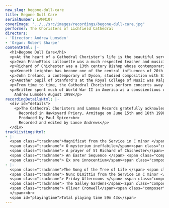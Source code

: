 ```yaml
---
new_slug: begone-dull-care
title: Begone Dull Care
serialNumber: LAMM107
coverImage: "../../src/images/recordings/begone-dull-care.jpg"
performer: The Choristers of Lichfield Cathedral
directors:
- 'Director: Andrew Lumsden'
- 'Organ: Robert Sharpe'
contentHtml: |-
  <h1>Begone Dull Care</h1>
  <p>At the heart of a Cathedral Chorister's life is the beautiful service of Evensong (in many places sung at least six times a week) and it therefore seems appropriate to open our disc with one of the most popular unison settings of the Evening Canticles. George Dyson studied composition at the Royal College of Music from 1900-04 and was later Director there, having been Director of Music at several leading schools, including Winchester College. The Magnificat sweeps along with enormous vigour and energy whilst the completely contrasting Nunc Dimittis is more reflective. The piece is particularly well-crafted with some very mellifluous lines and can be just as easily performed by young broken voices as by upper voices.</p>
  <p>Jean Fran=E7ois Lallouette was a much respected teacher and musician in late 17th century France. His musical style is a mixture of contemporary French and Italian idioms, after he had spent some years working in Turin. For some 27 years, he was Choirmaster at Notre Dame in Paris, though he became less reliable in attendance and eventually resigned because of fatigue. However he soon asked to return to the Cathedral as he felt his music was not being performed well enough! The delightful communion motet O mysterium ineffabile is typical of his output.</p>
  <p>Richard of Chichester was a 13th century Bishop whose contemporaries thought him to be the model diocesan Bishop. Towards the end of his life, he preached in favour of the Crusades, not on political grounds but for a re-opening of the Holy Land to pilgrims. He was canonised in 1262, 13 years after his death, and his body now lies in a shrine behind the High Altar of Chichester Cathedral. Today he is perhaps most famous for his Prayer, which has been set many times to different styles of music. This simple version by LJ White, and dedicated to the Dudden Hill Girls' School Choir, is one of the most beautiful.</p>
  <p>Kenneth Leighton has become one of the central influences of 20th century English Church music and his untimely death in 1989 at the age of 59 robbed the world of a great talent. His setting of the Evening Canticles written for Magdalen College, Oxford has become a true classic and will surely stand the test of time. Starting from his earliest days as a chorister at Wakefield Cathedral, church music was the main focus of his musical life, though he also wrote concertos and chamber music. He studied composition at Oxford and in Rome and was Professor of Music at Edinburgh University. His musical style is of flowing melodic lines, strong jazz-like rhythms and subtle use of dissonance, all of which are beautifully exemplified in An Easter Sequence. Written for the Berkshire Boy Choristers from the USA and first performed by them during a tour of France in 1969, Leighton uses the Propers for the Sundays after Easter and Ascension Day as the basis for the work. After an opening fanfare for all the performers, the choristers, unaccompanied and at times divided into four parts, take up the gentler theme of Christ visiting his disciples and giving them his Peace. The third section speaks of the angel telling the women at the tomb that Christ is risen. After a tortured organ interlude, the calm of Psalm 23 is immediately apparent in the music with gentle flowing lines and much use of the interval of a third (both major and minor). This section ends with a gentle Alleluia. The final movement, Sortie, is a great paean of praise beginning with an organ fanfare and concluding with a broader section in which the choristers rise up a scale echoing the final triumphant words - God is ascended.</p>
  <p>John Ireland, a contemporary of Dyson, studied composition with Sir Charles Villiers Stanford at the RCM and his music shows many of the same influences, namely Brahms and Wagner, although many of his later works are influenced by Debussy and Ravel. Dating from 1944 and dedicated to Sir Sydney Nicholson, Ex ore innocentium (Out of the mouth of children) uses the marvellously powerful and moving words of Bishop W Waltham How to produce a work of outstanding beauty with some complex harmonies and yet keeping a child-like simplicity.</p>
  <p>Another pupil of Stanford's at the Royal College of Music was Ralph Vaughan Williams, now well established as one of England"s greatest composers. His love of folk songs and his editorship of the original English Hymnal are well known, but he was also strongly influenced by the works of William Blake and John Bunyan and, in 1951, Vaughan Williams set Pilgrim's Progress as an opera. The Song of the Tree of Life is a revised version of one of the songs from this piece. With words adapted from the second chapter of the Book of Revelation, it is an ideal vehicle for Vaughan Williams' unique musical style, once aptly described as "natural objects seen in a translucent light". In this piece, this is exemplified by the "swaying trees" of the short organ interludes between the vocal lines.</p>
  <p>From time to time, the Cathedral Choristers perform concerts away from Lichfield when some secular pieces are needed and Benjamin Britten's Friday Afternoons has become extremely popular at these events. This collection of songs was originally written for his brother"s choir at Clive House School in Prestatyn where choir practice took place on Friday afternoons and where Britten himself used to visit regularly to train the choir and to coach cricket! Composed over a two year period between 1933 and 1935 (around the same time as A boy was born and the Simple Symphony) and even though they are some of his earliest compositions (Op 7), they still show his brilliant characterisation of words in both the vocal parts and in the very witty piano parts, such as in There was a monkey and Jazz-Man. Throughout the work, Britten"s conveys his mastery of the complete range of emotions, from the gentle simplicity of the New Year Carol and the funeral dirge of Old Abram Brown through the flowing river of the Fisher's Song to the thrill of the chase in Ee-oh!</p>
  <p>Britten spent much of World War II in America as a conscientious objector and it was whilst he was there that he wrote his first set of arrangements of English Folk Songs, which he dedicated to his American friends with whom he stayed. They are mostly pre-occupied with lost innocence as in The Salley Gardens. However the set ends, as does this disc, on an up-beat note with the nursery/nonsense rhyme Oliver Cromwell with the audience left in no doubt that the performance is over!<br>
    Andrew Lumsden August 1998</p>
recordingDetailsHtml: |-
  <div id="details">
    <p>The Cathedral Choristers and Lammas Records gratefully acknowledge the financial assistance given by Lichfield Cathedral Shop<br>
      Recorded in Hawksyard Priory, Armitage on June 15th and 16th 1998<br>
      Produced by Paul Spicer<br>
      Recorded and edited by Lance Andrews</p>
  </div>
trackListingsHtml:
- |-
  <span class="trackname">Magnificat from the Service in C minor </span> <span class="composer"> George Dyson</span><br>
  <span class="trackname"> O mysterium ineffabile</span><span class="composer"> Jean Fran</span>ç<span class="composer">ois Lallouette</span><br>
  <span class="trackname"> A prayer of St Richard of Chichester</span><span class="composer"> LJ White</span><br>
  <span class="trackname"> An Easter Sequence </span> <span class="composer">Kenneth Leighton</span><br>
  <span class="trackname"> Ex ore innocentium</span><span class="composer"> John Ireland</span><br>
- |-
  <span class="trackname">The Song of the Tree of Life </span> <span class="composer"> Ralph Vaughan Williams</span><br>
  <span class="trackname"> Nunc Dimittis from the Service in C minor </span> <span class="composer"> George Dyson</span><br>
  <span class="trackname"> Friday Afternoons </span> <span class="composer">Benjamin Britten</span><br>
  <span class="trackname"> The Salley Gardens</span><span class="composer"> Benjamin Britten</span><br>
  <span class="trackname"> Oliver Cromwell</span><span class="composer"> Benjamin Britten<br>
  </span><br>
  <span id="playingtime">Total playing time 59m 43s</span>
---
```


